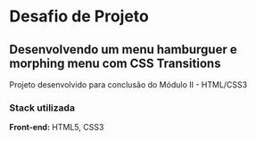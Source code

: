 
# Desafio de Projeto
## Desenvolvendo um menu hamburguer e morphing menu com CSS Transitions

Projeto desenvolvido para conclusão do Módulo II - HTML/CSS3


### Stack utilizada

**Front-end:** HTML5, CSS3



